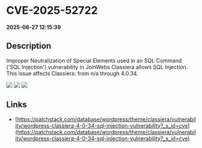 # CVE-2025-52722

**2025-06-27 12:15:39**

## Description
Improper Neutralization of Special Elements used in an SQL Command ('SQL Injection') vulnerability in JoinWebs Classiera allows SQL Injection. This issue affects Classiera: from n/a through 4.0.34.

![](https://img.shields.io/static/v1?label=Score&message=9.3&color=red)
![](https://img.shields.io/static/v1?label=Severity&message=CRITICAL&color=red)
![](https://img.shields.io/static/v1?label=CWE&message=SQL&color=green)

## Links
- [https://patchstack.com/database/wordpress/theme/classiera/vulnerability/wordpress-classiera-4-0-34-sql-injection-vulnerability?_s_id=cve](https://patchstack.com/database/wordpress/theme/classiera/vulnerability/wordpress-classiera-4-0-34-sql-injection-vulnerability?_s_id=cve)

